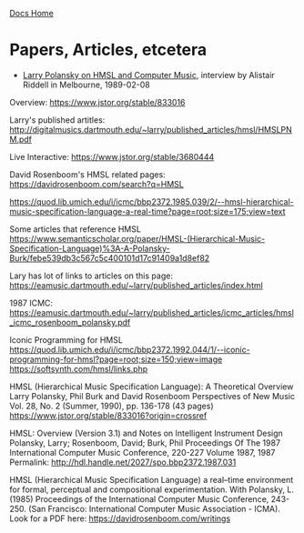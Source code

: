 [Docs Home](.)

# Papers, Articles, etcetera

* [Larry Polansky on HMSL and Computer Music](docs/chroma_interview_polansky.pdf), interview by Alistair Riddell in Melbourne, 1989-02-08

Overview: https://www.jstor.org/stable/833016

Larry's published artitles: http://digitalmusics.dartmouth.edu/~larry/published_articles/hmsl/HMSLPNM.pdf

Live Interactive: https://www.jstor.org/stable/3680444

David Rosenboom's HMSL related pages:
https://davidrosenboom.com/search?q=HMSL

https://quod.lib.umich.edu/i/icmc/bbp2372.1985.039/2/--hmsl-hierarchical-music-specification-language-a-real-time?page=root;size=175;view=text

Some articles that reference HMSL
https://www.semanticscholar.org/paper/HMSL-(Hierarchical-Music-Specification-Language)%3A-A-Polansky-Burk/febe539db3c567c5c400101d17c91409a1d8ef82

Lary has lot of links to articles on this page:
https://eamusic.dartmouth.edu/~larry/published_articles/index.html

1987 ICMC: https://eamusic.dartmouth.edu/~larry/published_articles/icmc_articles/hmsl_icmc_rosenboom_polansky.pdf

Iconic Programming for HMSL
https://quod.lib.umich.edu/i/icmc/bbp2372.1992.044/1/--iconic-programming-for-hmsl?page=root;size=150;view=image
https://softsynth.com/hmsl/links.php


HMSL (Hierarchical Music Specification Language): A Theoretical Overview
Larry Polansky, Phil Burk and David Rosenboom
Perspectives of New Music
Vol. 28, No. 2 (Summer, 1990), pp. 136-178 (43 pages)
https://www.jstor.org/stable/833016?origin=crossref

HMSL: Overview (Version 3.1) and Notes on Intelligent Instrument Design
Polansky, Larry; Rosenboom, David; Burk, Phil
Proceedings Of The 1987 International Computer Music Conference, 220-227
Volume 1987, 1987
Permalink: http://hdl.handle.net/2027/spo.bbp2372.1987.031

HMSL (Hierarchical Music Specification Language) a real–time environment for formal, perceptual and compositional experimentation. With Polansky, L. (1985)
Proceedings of the International Computer Music Conference, 243-250. (San Francisco: International Computer Music Association - ICMA).
Look for a PDF here: https://davidrosenboom.com/writings
